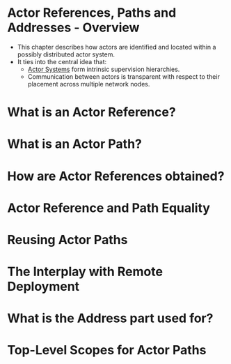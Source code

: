 # Actor References, Paths and Addresses - Overview
- This chapter describes how actors are identified and located within a possibly distributed actor system. 
- It ties into the central idea that:
    - [Actor Systems](../02-actor-system) form intrinsic supervision hierarchies. 
    - Communication between actors is transparent with respect to their placement across multiple network nodes.

# What is an Actor Reference?
# What is an Actor Path?
# How are Actor References obtained?
# Actor Reference and Path Equality
# Reusing Actor Paths
# The Interplay with Remote Deployment
# What is the Address part used for?
# Top-Level Scopes for Actor Paths
